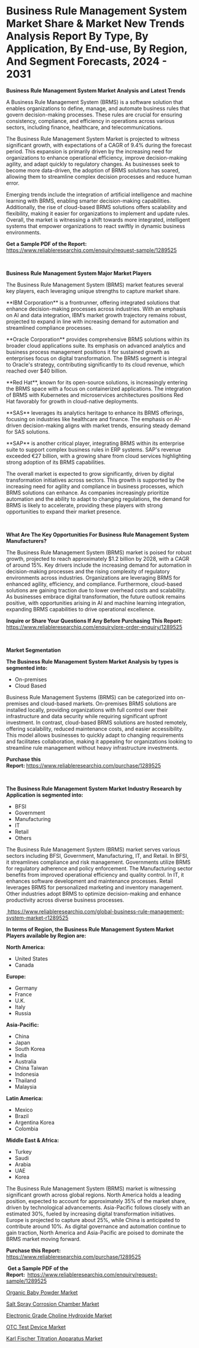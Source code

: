 <p><h1>Business Rule Management System Market Share & Market New Trends Analysis Report By Type, By Application, By End-use, By Region, And Segment Forecasts, 2024 - 2031</h1></p><p><strong>Business Rule Management System Market Analysis and Latest Trends</strong></p>
<p><p>A Business Rule Management System (BRMS) is a software solution that enables organizations to define, manage, and automate business rules that govern decision-making processes. These rules are crucial for ensuring consistency, compliance, and efficiency in operations across various sectors, including finance, healthcare, and telecommunications. </p><p>The Business Rule Management System Market is projected to witness significant growth, with expectations of a CAGR of 9.4% during the forecast period. This expansion is primarily driven by the increasing need for organizations to enhance operational efficiency, improve decision-making agility, and adapt quickly to regulatory changes. As businesses seek to become more data-driven, the adoption of BRMS solutions has soared, allowing them to streamline complex decision processes and reduce human error. </p><p>Emerging trends include the integration of artificial intelligence and machine learning with BRMS, enabling smarter decision-making capabilities. Additionally, the rise of cloud-based BRMS solutions offers scalability and flexibility, making it easier for organizations to implement and update rules. Overall, the market is witnessing a shift towards more integrated, intelligent systems that empower organizations to react swiftly in dynamic business environments.</p></p>
<p><strong>Get a Sample PDF of the Report:&nbsp;</strong> <a href="https://www.reliableresearchiq.com/enquiry/request-sample/1289525?utm_campaign=100&utm_medium=2&utm_source=Github&utm_content=ia&utm_term=26102024&utm_id=business-rule-management-system">https://www.reliableresearchiq.com/enquiry/request-sample/1289525</a></p>
<p>&nbsp;</p>
<p><strong>Business Rule Management System Major Market Players</strong></p>
<p><p>The Business Rule Management System (BRMS) market features several key players, each leveraging unique strengths to capture market share. </p><p>**IBM Corporation** is a frontrunner, offering integrated solutions that enhance decision-making processes across industries. With an emphasis on AI and data integration, IBM’s market growth trajectory remains robust, projected to expand in line with increasing demand for automation and streamlined compliance processes.</p><p>**Oracle Corporation** provides comprehensive BRMS solutions within its broader cloud applications suite. Its emphasis on advanced analytics and business process management positions it for sustained growth as enterprises focus on digital transformation. The BRMS segment is integral to Oracle's strategy, contributing significantly to its cloud revenue, which reached over $40 billion.</p><p>**Red Hat**, known for its open-source solutions, is increasingly entering the BRMS space with a focus on containerized applications. The integration of BRMS with Kubernetes and microservices architectures positions Red Hat favorably for growth in cloud-native deployments.</p><p>**SAS** leverages its analytics heritage to enhance its BRMS offerings, focusing on industries like healthcare and finance. The emphasis on AI-driven decision-making aligns with market trends, ensuring steady demand for SAS solutions.</p><p>**SAP** is another critical player, integrating BRMS within its enterprise suite to support complex business rules in ERP systems. SAP's revenue exceeded €27 billion, with a growing share from cloud services highlighting strong adoption of its BRMS capabilities.</p><p>The overall market is expected to grow significantly, driven by digital transformation initiatives across sectors. This growth is supported by the increasing need for agility and compliance in business processes, which BRMS solutions can enhance. As companies increasingly prioritize automation and the ability to adapt to changing regulations, the demand for BRMS is likely to accelerate, providing these players with strong opportunities to expand their market presence.</p></p>
<p>&nbsp;</p>
<p><strong>What Are The Key Opportunities For Business Rule Management System Manufacturers?</strong></p>
<p><p>The Business Rule Management System (BRMS) market is poised for robust growth, projected to reach approximately $1.2 billion by 2028, with a CAGR of around 15%. Key drivers include the increasing demand for automation in decision-making processes and the rising complexity of regulatory environments across industries. Organizations are leveraging BRMS for enhanced agility, efficiency, and compliance. Furthermore, cloud-based solutions are gaining traction due to lower overhead costs and scalability. As businesses embrace digital transformation, the future outlook remains positive, with opportunities arising in AI and machine learning integration, expanding BRMS capabilities to drive operational excellence.</p></p>
<p><strong>Inquire or Share Your Questions If Any Before Purchasing This Report:</strong> <a href="https://www.reliableresearchiq.com/enquiry/pre-order-enquiry/1289525?utm_campaign=100&utm_medium=2&utm_source=Github&utm_content=ia&utm_term=26102024&utm_id=business-rule-management-system">https://www.reliableresearchiq.com/enquiry/pre-order-enquiry/1289525</a></p>
<p>&nbsp;</p>
<p><strong>Market Segmentation</strong></p>
<p><strong>The Business Rule Management System Market Analysis by types is segmented into:</strong></p>
<p><ul><li>On-premises</li><li>Cloud Based</li></ul></p>
<p><p>Business Rule Management Systems (BRMS) can be categorized into on-premises and cloud-based markets. On-premises BRMS solutions are installed locally, providing organizations with full control over their infrastructure and data security while requiring significant upfront investment. In contrast, cloud-based BRMS solutions are hosted remotely, offering scalability, reduced maintenance costs, and easier accessibility. This model allows businesses to quickly adapt to changing requirements and facilitates collaboration, making it appealing for organizations looking to streamline rule management without heavy infrastructure investments.</p></p>
<p><strong>Purchase this Report:&nbsp;</strong><a href="https://www.reliableresearchiq.com/purchase/1289525?utm_campaign=100&utm_medium=2&utm_source=Github&utm_content=ia&utm_term=26102024&utm_id=business-rule-management-system">https://www.reliableresearchiq.com/purchase/1289525</a></p>
<p>&nbsp;</p>
<p><strong>The Business Rule Management System Market Industry Research by Application is segmented into:</strong></p>
<p><ul><li>BFSI</li><li>Government</li><li>Manufacturing</li><li>IT</li><li>Retail</li><li>Others</li></ul></p>
<p><p>The Business Rule Management System (BRMS) market serves various sectors including BFSI, Government, Manufacturing, IT, and Retail. In BFSI, it streamlines compliance and risk management. Governments utilize BRMS for regulatory adherence and policy enforcement. The Manufacturing sector benefits from improved operational efficiency and quality control. In IT, it enhances software development and maintenance processes. Retail leverages BRMS for personalized marketing and inventory management. Other industries adopt BRMS to optimize decision-making and enhance productivity across diverse business processes.</p></p>
<p><a href="https://www.reliableresearchiq.com/global-business-rule-management-system-market-r1289525?utm_campaign=100&utm_medium=2&utm_source=Github&utm_content=ia&utm_term=26102024&utm_id=business-rule-management-system">&nbsp;https://www.reliableresearchiq.com/global-business-rule-management-system-market-r1289525</a></p>
<p><strong>In terms of Region, the Business Rule Management System Market Players available by Region are:</strong></p>
<p>
    <p> <strong> North America: </strong>
        <ul>
            <li>United States</li>
            <li>Canada</li>
        </ul>
        </p> 
    <p> <strong> Europe: </strong>
        <ul>
            <li>Germany</li>
            <li>France</li>
            <li>U.K.</li>
            <li>Italy</li>
            <li>Russia</li>
        </ul>
        </p> 
    <p> <strong> Asia-Pacific: </strong>
        <ul>
            <li>China</li>
            <li>Japan</li>
            <li>South Korea</li>
            <li>India</li>
            <li>Australia</li>
            <li>China Taiwan</li>
            <li>Indonesia</li>
            <li>Thailand</li>
            <li>Malaysia</li>
        </ul>
        </p> 
    <p> <strong> Latin America: </strong>
        <ul>
            <li>Mexico</li>
            <li>Brazil</li>
            <li>Argentina Korea</li>
            <li>Colombia</li>
        </ul>
        </p> 
    <p> <strong> Middle East & Africa: </strong>
        <ul>
            <li>Turkey</li>
            <li>Saudi</li>
            <li>Arabia</li>
            <li>UAE</li>
            <li>Korea</li>
        </ul>
    </p>
    </p>
<p><p>The Business Rule Management System (BRMS) market is witnessing significant growth across global regions. North America holds a leading position, expected to account for approximately 35% of the market share, driven by technological advancements. Asia-Pacific follows closely with an estimated 30%, fueled by increasing digital transformation initiatives. Europe is projected to capture about 25%, while China is anticipated to contribute around 10%. As digital governance and automation continue to gain traction, North America and Asia-Pacific are poised to dominate the BRMS market moving forward.</p></p>
<p><strong>Purchase this Report: </strong><a href="https://www.reliableresearchiq.com/purchase/1289525?utm_campaign=100&utm_medium=2&utm_source=Github&utm_content=ia&utm_term=26102024&utm_id=business-rule-management-system">https://www.reliableresearchiq.com/purchase/1289525</a></p>
<p>&nbsp;<strong>Get a Sample PDF of the Report:&nbsp;&nbsp;</strong><a href="https://www.reliableresearchiq.com/enquiry/request-sample/1289525?utm_campaign=100&utm_medium=2&utm_source=Github&utm_content=ia&utm_term=26102024&utm_id=business-rule-management-system">https://www.reliableresearchiq.com/enquiry/request-sample/1289525</a></p>
<p><strong></strong></p>
<p><p><a href="https://github.com/nifongekclosebn1/Market-Research-Report-List-1/blob/main/organic-baby-powder-market.md?utm_campaign=100&utm_medium=2&utm_source=Github&utm_content=ia&utm_term=26102024&utm_id=business-rule-management-system">Organic Baby Powder Market</a></p><p><a href="https://issuu.com/reportprime-2/docs/salt-spray-corrosion-chamber-market_25bd850b129301?utm_campaign=100&utm_medium=2&utm_source=Github&utm_content=ia&utm_term=26102024&utm_id=business-rule-management-system">Salt Spray Corrosion Chamber Market</a></p><p><a href="https://www.linkedin.com/pulse/electronic-grade-choline-hydroxide-mosaic-piecing-together-eob2e?utm_campaign=100&utm_medium=2&utm_source=Github&utm_content=ia&utm_term=26102024&utm_id=business-rule-management-system">Electronic Grade Choline Hydroxide Market</a></p><p><a href="https://github.com/jerridoxdemase/Market-Research-Report-List-1/blob/main/otc-test-device-market.md?utm_campaign=100&utm_medium=2&utm_source=Github&utm_content=ia&utm_term=26102024&utm_id=business-rule-management-system">OTC Test Device Market</a></p><p><a href="https://issuu.com/reportprime-2/docs/karl-fischer-titration-apparatus-ma_57a3297dea6b28?utm_campaign=100&utm_medium=2&utm_source=Github&utm_content=ia&utm_term=26102024&utm_id=business-rule-management-system">Karl Fischer Titration Apparatus Market</a></p></p>